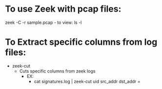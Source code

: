 # To use Zeek with pcap files:
zeek -C -r sample.pcap 
    - to view: ls -l

# To Extract specific columns from log files: 
- zeek-cut
  - Cuts specific columns from zeek logs
    - EX: 
      -  cat signatures.log | zeek-cut uid src_addr dst_addr
=